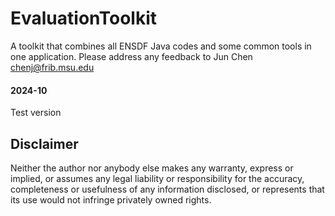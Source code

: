 # EvaluationToolkit
A toolkit that combines all ENSDF Java codes and some common tools in one application. Please address any feedback to Jun Chen chenj@frib.msu.edu

#### 2024-10 
Test version

## Disclaimer

Neither the author nor anybody else makes any warranty, express or implied, or assumes any legal liability or responsibility for the accuracy, completeness or usefulness of any information disclosed, or represents that its use would not infringe privately owned rights.
